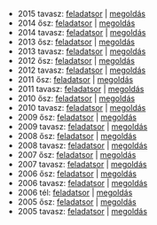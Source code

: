  - 2015 tavasz: [feladatsor](https://dari.oktatas.hu/kir/erettsegi/okev_doc/erettsegi_2015/k_fldr_15maj_fl.pdf)
              | [megoldás](https://dari.oktatas.hu/kir/erettsegi/okev_doc/erettsegi_2015/k_fldr_15maj_ut.pdf)
 - 2014 ősz: [feladatsor](https://dari.oktatas.hu/kir/erettsegi/okev_doc/erettsegi_2014/oktober/k_fldr_14okt_fl.pdf)
           | [megoldás](https://dari.oktatas.hu/kir/erettsegi/okev_doc/erettsegi_2014/oktober/k_fldr_14okt_ut.pdf)
 - 2014 tavasz: [feladatsor](https://dari.oktatas.hu/kir/erettsegi/okev_doc/erettsegi_2014/k_fldr_14maj_fl.pdf)
              | [megoldás](https://dari.oktatas.hu/kir/erettsegi/okev_doc/erettsegi_2014/k_fldr_14maj_ut.pdf)
 - 2013 ősz: [feladatsor](https://dari.oktatas.hu/kir/erettsegi/okev_doc/erettsegi_2013/oktober/k_fldr_13okt_fl.pdf)
           | [megoldás](https://dari.oktatas.hu/kir/erettsegi/okev_doc/erettsegi_2013/oktober/k_fldr_13okt_ut.pdf)
 - 2013 tavasz: [feladatsor](https://dari.oktatas.hu/kir/erettsegi/okev_doc/erettsegi_2013/k_fldr_13maj_fl.pdf)
              | [megoldás](https://dari.oktatas.hu/kir/erettsegi/okev_doc/erettsegi_2013/k_fldr_13maj_ut.pdf)
 - 2012 ősz: [feladatsor](https://dari.oktatas.hu/kir/erettsegi/okev_doc/erettsegi_2012/oktober/k_fldr_12okt_fl.pdf)
           | [megoldás](https://dari.oktatas.hu/kir/erettsegi/okev_doc/erettsegi_2012/oktober/k_fldr_12okt_ut.pdf)
 - 2012 tavasz: [feladatsor](https://dari.oktatas.hu/kir/erettsegi/okev_doc/erettsegi_2012/k_fldr_12maj_fl.pdf)
              | [megoldás](https://dari.oktatas.hu/kir/erettsegi/okev_doc/erettsegi_2012/k_fldr_12maj_ut.pdf)
 - 2011 ősz: [feladatsor](https://dari.oktatas.hu/kir/erettsegi/okev_doc/erettsegi_2011/oktober/k_fldr_11okt_fl.pdf)
           | [megoldás](https://dari.oktatas.hu/kir/erettsegi/okev_doc/erettsegi_2011/oktober/k_fldr_11okt_ut.pdf)
 - 2011 tavasz: [feladatsor](https://dari.oktatas.hu/kir/erettsegi/okev_doc/erettsegi_2011/k_fldr_11maj_fl.pdf)
              | [megoldás](https://dari.oktatas.hu/kir/erettsegi/okev_doc/erettsegi_2011/k_fldr_11maj_ut.pdf)
 - 2010 ősz: [feladatsor](https://dari.oktatas.hu/kir/erettsegi/okev_doc/erettsegi_2010/oktober/k_fldr_10okt_fl.pdf)
           | [megoldás](https://dari.oktatas.hu/kir/erettsegi/okev_doc/erettsegi_2010/oktober/k_fldr_10okt_ut.pdf)
 - 2010 tavasz: [feladatsor](https://dari.oktatas.hu/kir/erettsegi/okev_doc/erettsegi_2010/k_fldr_10maj_fl.pdf)
              | [megoldás](https://dari.oktatas.hu/kir/erettsegi/okev_doc/erettsegi_2010/k_fldr_10maj_ut.pdf)
 - 2009 ősz: [feladatsor](https://dari.oktatas.hu/kir/erettsegi/okev_doc/erettsegi_2009/oktober/k_fldr_09okt_fl.pdf)
           | [megoldás](https://dari.oktatas.hu/kir/erettsegi/okev_doc/erettsegi_2009/oktober/k_fldr_09okt_ut.pdf)
 - 2009 tavasz: [feladatsor](https://dari.oktatas.hu/kir/erettsegi/okev_doc/erettsegi_2009/k_fldr_09maj_fl.pdf)
              | [megoldás](https://dari.oktatas.hu/kir/erettsegi/okev_doc/erettsegi_2009/k_fldr_09maj_ut.pdf)
 - 2008 ősz: [feladatsor](https://dari.oktatas.hu/kir/erettsegi/okev_doc/erettsegi_2008/oktober/k_fldr_08okt_fl.pdf)
           | [megoldás](https://dari.oktatas.hu/kir/erettsegi/okev_doc/erettsegi_2008/oktober/k_fldr_08okt_ut.pdf)
 - 2008 tavasz: [feladatsor](https://dari.oktatas.hu/kir/erettsegi/okev_doc/erettsegi_2008/k_fldr_08maj_fl.pdf)
              | [megoldás](https://dari.oktatas.hu/kir/erettsegi/okev_doc/erettsegi_2008/k_fldr_08maj_ut.pdf)
 - 2007 ősz: [feladatsor](https://dari.oktatas.hu/kir/erettsegi/okev_doc/erettsegi_2007/oktober/k_fldr_07okt_fl.pdf)
           | [megoldás](https://dari.oktatas.hu/kir/erettsegi/okev_doc/erettsegi_2007/oktober/k_fldr_07okt_ut.pdf)
 - 2007 tavasz: [feladatsor](https://dari.oktatas.hu/kir/erettsegi/okev_doc/erettsegi_2007/k_fldr_07maj_fl.pdf)
              | [megoldás](https://dari.oktatas.hu/kir/erettsegi/okev_doc/erettsegi_2007/k_fldr_07maj_ut.pdf)
 - 2006 ősz: [feladatsor](https://dari.oktatas.hu/kir/erettsegi/okev_doc/erettsegi_2006/k_fldr_06okt_fl.pdf)
           | [megoldás](https://dari.oktatas.hu/kir/erettsegi/okev_doc/erettsegi_2006/k_fldr_06okt_ut.pdf)
 - 2006 tavasz: [feladatsor](https://dari.oktatas.hu/kir/erettsegi/okev_doc/erettsegi_2006/k_fldr_06maj_fl.pdf)
              | [megoldás](https://dari.oktatas.hu/kir/erettsegi/okev_doc/erettsegi_2006/k_fldr_06maj_ut.pdf)
 - 2006 tél: [feladatsor](https://dari.oktatas.hu/kir/erettsegi/okev_doc/2006_1/k_fldr_06febr_fl.pdf)
              | [megoldás](https://dari.oktatas.hu/kir/erettsegi/okev_doc/2006_1/k_fldr_06febr_ut.pdf)
 - 2005 ősz: [feladatsor](https://dari.oktatas.hu/kir/erettsegi/okev_doc/2005_osz/k_fldr_05okt_fl.pdf)
           | [megoldás](https://dari.oktatas.hu/kir/erettsegi/okev_doc/2005_osz/k_fldr_05okt_ut.pdf)
 - 2005 tavasz: [feladatsor](https://dari.oktatas.hu/kir/erettsegi/okev_doc/erettsegi_2005/k_fldr_fl.pdf)
              | [megoldás](https://dari.oktatas.hu/kir/erettsegi/okev_doc/erettsegi_2005/k_fldr_ut.pdf)

